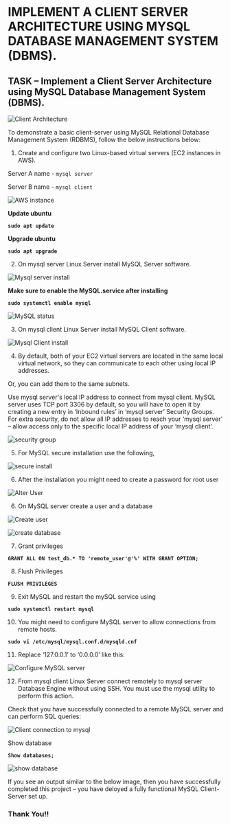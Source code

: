 
# IMPLEMENT A CLIENT SERVER ARCHITECTURE USING MYSQL DATABASE MANAGEMENT SYSTEM (DBMS).

## TASK – Implement a Client Server Architecture using MySQL Database Management System (DBMS).



![Client Architecture](./Images/Client%20Architecture.PNG)



To demonstrate a basic client-server using MySQL Relational Database Management System (RDBMS), follow the below instructions below:



1. Create and configure two Linux-based virtual servers (EC2 instances in AWS).


Server A name - `mysql server`

Server B name - `mysql client`


![AWS instance](./Images/AWS%20instances.PNG)


**Update ubuntu**

**`sudo apt update`**


**Upgrade ubuntu**


**`sudo apt upgrade`**



2. On mysql server Linux Server install MySQL Server software.


![Mysql server install](./Images/mysql-server%20install.PNG)


**Make sure to enable the MySQL.service after installing** 

**`sudo systemctl enable mysql`**

![MySQL status](./Images/status%20mysql.PNG)



3. On mysql client Linux Server install MySQL Client software.


![Mysql Client install](./Images/mysql-client%20install.PNG)


4. By default, both of your EC2 virtual servers are located in the same local virtual network, so they can communicate to each other using local IP addresses. 

Or, you can add them to the same subnets.


Use mysql server's local IP address to connect from mysql client. MySQL server uses TCP port 3306 by default, so you will have to open it by creating a new entry in ‘Inbound rules’ in ‘mysql server’ Security Groups. For extra security, do not allow all IP addresses to reach your ‘mysql server’ – allow access only to the specific local IP address of your ‘mysql client’.


![security group](./Images/security%20group.PNG)


5. For MySQL secure installation use the following,


![secure install](./Images/mysql%20secure%20installation.PNG)



6. After the installation you might need to create a password for root user

![Alter User](./Images/Alter%20User.PNG)


6. On MySQL server create a user and a database

![Create user](./Images/Create%20a%20user%20on%20mysql.PNG)

![create database](./Images/create%20database.PNG)


7. Grant privileges

**`GRANT ALL ON test_db.* TO 'remote_user'@'%' WITH GRANT OPTION;`**

8. Flush Privileges

**`FLUSH PRIVILEGES`**


9. Exit MySQL and restart the mySQL service using 

**`sudo systemctl restart mysql`**


10. You might need to configure MySQL server to allow connections from remote hosts.


**`sudo vi /etc/mysql/mysql.conf.d/mysqld.cnf`**



11. Replace ‘127.0.0.1’ to ‘0.0.0.0’ like this:


![Configure MySQL server](./Images/Edit%20bind-address.PNG)



12. From mysql client Linux Server connect remotely to mysql server Database Engine without using SSH. You must use the mysql utility to perform this action.

Check that you have successfully connected to a remote MySQL server and can perform SQL queries:

![Client connection to mysql](./Images/remote%20from%20mysql-client.PNG)


Show database


**`Show databases;`**

![show database](./Images/show%20databases.PNG)



If you see an output similar to the below image, then you have successfully completed this project – you have deloyed a fully functional MySQL Client-Server set up.




### Thank You!!
